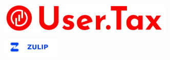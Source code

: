[![استعمال ڪندڙ. ٽيڪس](https://raw.githubusercontent.com/user-tax/user.tax-img/main/f/logo-txt.svg)](https://user.tax)

[![زولپ](https://raw.githubusercontent.com/user-tax/user.tax-img/main/f/Zulip.svg)](https://user-tax.zulipchat.com)